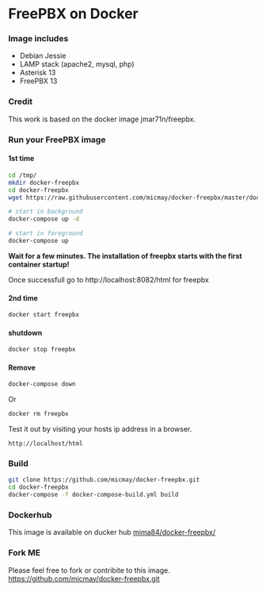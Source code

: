 # FreePBX on Docker

### Image includes

 * Debian Jessie
 * LAMP stack (apache2, mysql, php)
 * Asterisk 13
 * FreePBX 13
 
### Credit

This work is based on the docker image jmar71n/freepbx.


### Run your FreePBX image

#### 1st time

```bash
cd /tmp/
mkdir docker-freepbx
cd docker-freepbx
wget https://raw.githubusercontent.com/micmay/docker-freepbx/master/docker-compose.yml

# start in background
docker-compose up -d

# start in foreground
docker-compose up
```
**Wait for a few minutes. The installation of freepbx starts with the first container startup!**

Once successfull go to http://localhost:8082/html for freepbx

#### 2nd time
```bash
docker start freepbx
```

#### shutdown
```bash
docker stop freepbx
```

#### Remove
```bash
docker-compose down
```
Or
```bash
docker rm freepbx
```

Test it out by visiting your hosts ip address in a browser.
```
http://localhost/html
```

### Build

```bash
git clone https://github.com/micmay/docker-freepbx.git
cd docker-freepbx
docker-compose -f docker-compose-build.yml build
```

### Dockerhub

This image is available on ducker hub 
[mima84/docker-freepbx/](https://hub.docker.com/r/mima84/docker-freepbx/)


### Fork ME

Please feel free to fork or contribite to this image.
https://github.com/micmay/docker-freepbx.git


